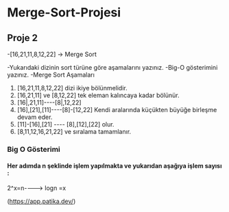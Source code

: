 # Merge-Sort-Projesi
## Proje 2
-[16,21,11,8,12,22] -> Merge Sort

-Yukarıdaki dizinin sort türüne göre aşamalarını yazınız.
-Big-O gösterimini yazınız.
-Merge Sort Aşamaları

1. [16,21,11,8,12,22] dizi ikiye bölünmelidir.
2. [16,21,11] ve [8,12,22] tek eleman kalıncaya kadar bölünür.
3. [16|,21,11]----[8|,12,22]
4. [16],[21],[11]----[8]-[12,22] Kendi aralarında küçükten büyüğe birleşme devam eder.
6. [11]-[16],[21] ---- [8],[12],[22] olur.
7. [8,11,12,16,21,22] ve sıralama tamamlanır.
### Big O Gösterimi
#### Her adımda n şeklinde işlem yapılmakta ve yukarıdan aşağıya işlem sayısı :
2^x=n----> logn =x

  (https://app.patika.dev/)
